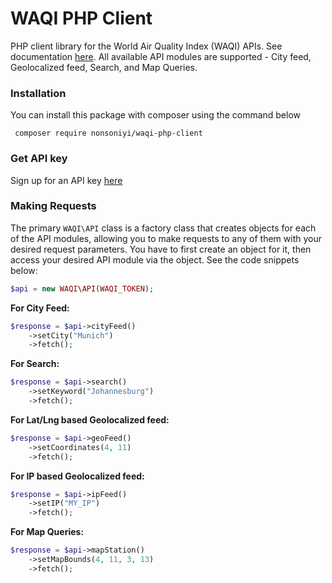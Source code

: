 # WAQI PHP Client

PHP client library for the World Air Quality Index (WAQI) APIs. See documentation [here](https://aqicn.org/json-api/doc/).
All available API modules are supported - City feed, Geolocalized feed, Search, and Map Queries.

### Installation

You can install this package with composer using the command below

```shell
 composer require nonsoniyi/waqi-php-client
```

### Get API key

Sign up for an API key [here](https://aqicn.org/data-platform/token/)

### Making Requests

The primary `WAQI\API` class is a factory class that creates objects for each of the API modules, allowing you to make requests to any of them with your desired request parameters. You have to first create an object for it, then access your desired API module via the object. See the code snippets below:

```php
$api = new WAQI\API(WAQI_TOKEN);
```

**For City Feed:**

```php
$response = $api->cityFeed()
    ->setCity("Munich")
    ->fetch();
```

**For Search:**

```php
$response = $api->search()
    ->setKeyword("Johannesburg")
    ->fetch();
```

**For Lat/Lng based Geolocalized feed:**

```php
$response = $api->geoFeed()
    ->setCoordinates(4, 11)
    ->fetch();
```

**For IP based Geolocalized feed:**

```php
$response = $api->ipFeed()
    ->setIP("MY_IP")
    ->fetch();
```

**For Map Queries:**

```php
$response = $api->mapStation()
    ->setMapBounds(4, 11, 3, 13)
    ->fetch();
```
